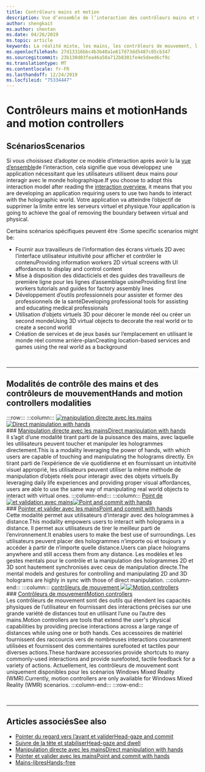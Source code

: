```yaml
---
title: Contrôleurs mains et motion
description: Vue d’ensemble de l’interaction des contrôleurs mains et motion
author: shengkait
ms.author: shentan
ms.date: 04/26/2019
ms.topic: article
keywords: La réalité mixte, les mains, les contrôleurs de mouvement, l’interaction et la conception
ms.openlocfilehash: 27d13316bbc4b3b40a1e617d73dd5487c05cb347
ms.sourcegitcommit: 23b130d03fea46a50a712b8301fe4e5deed6cf9c
ms.translationtype: MT
ms.contentlocale: fr-FR
ms.lasthandoff: 12/24/2019
ms.locfileid: "75334447"
---
```

# <a name="hands-and-motion-controllers"></a><span data-ttu-id="bbc44-104">Contrôleurs mains et motion</span><span class="sxs-lookup"><span data-stu-id="bbc44-104">Hands and motion controllers</span></span>
## <a name="scenarios"></a><span data-ttu-id="bbc44-105">Scénarios</span><span class="sxs-lookup"><span data-stu-id="bbc44-105">Scenarios</span></span>
<span data-ttu-id="bbc44-106">Si vous choisissez d’adopter ce modèle d’interaction après avoir lu la [vue d’ensemble](interaction-fundamentals.md)de l’interaction, cela signifie que vous développez une application nécessitant que les utilisateurs utilisent deux mains pour interagir avec le monde holographique.</span><span class="sxs-lookup"><span data-stu-id="bbc44-106">If you choose to adopt this interaction model after reading the [interaction overview](interaction-fundamentals.md), it means that you are developing an application requiring users to use two hands to interact with the holographic world.</span></span> <span data-ttu-id="bbc44-107">Votre application va atteindre l’objectif de supprimer la limite entre les serveurs virtuel et physique.</span><span class="sxs-lookup"><span data-stu-id="bbc44-107">Your application is going to achieve the goal of removing the boundary between virtual and physical.</span></span>

<span data-ttu-id="bbc44-108">Certains scénarios spécifiques peuvent être :</span><span class="sxs-lookup"><span data-stu-id="bbc44-108">Some specific scenarios might be:</span></span>
* <span data-ttu-id="bbc44-109">Fournir aux travailleurs de l’information des écrans virtuels 2D avec l’interface utilisateur intuitivité pour afficher et contrôler le contenu</span><span class="sxs-lookup"><span data-stu-id="bbc44-109">Providing information workers 2D virtual screens with UI affordances to display and control content</span></span>
* <span data-ttu-id="bbc44-110">Mise à disposition des didacticiels et des guides des travailleurs de première ligne pour les lignes d’assemblage usine</span><span class="sxs-lookup"><span data-stu-id="bbc44-110">Providing first line workers tutorials and guides for factory assembly lines</span></span>
* <span data-ttu-id="bbc44-111">Développement d’outils professionnels pour assister et former des professionnels de la santé</span><span class="sxs-lookup"><span data-stu-id="bbc44-111">Developing professional tools for assisting and educating medical professionals</span></span>  
* <span data-ttu-id="bbc44-112">Utilisation d’objets virtuels 3D pour décorer le monde réel ou créer un second monde</span><span class="sxs-lookup"><span data-stu-id="bbc44-112">Using 3D virtual objects to decorate the real world or to create a second world</span></span> 
* <span data-ttu-id="bbc44-113">Création de services et de jeux basés sur l’emplacement en utilisant le monde réel comme arrière-plan</span><span class="sxs-lookup"><span data-stu-id="bbc44-113">Creating location-based services and games using the real world as a background</span></span>

<br>

---

## <a name="hands-and-motion-controllers-modalities"></a><span data-ttu-id="bbc44-114">Modalités de contrôle des mains et des contrôleurs de mouvement</span><span class="sxs-lookup"><span data-stu-id="bbc44-114">Hands and motion controllers modalities</span></span>

:::row:::
    :::column:::
       <span data-ttu-id="bbc44-115">[![manipulation directe avec les mains](images/hands-and-controllers-direct-manipulation.jpg)](direct-manipulation.md)</span><span class="sxs-lookup"><span data-stu-id="bbc44-115">[![Direct manipulation with hands](images/hands-and-controllers-direct-manipulation.jpg)](direct-manipulation.md)</span></span><br>
       ### <a name="direct-manipulation-with-handsdirect-manipulationmdbr"></a>[<span data-ttu-id="bbc44-116">Manipulation directe avec les mains</span><span class="sxs-lookup"><span data-stu-id="bbc44-116">Direct manipulation with hands</span></span>](direct-manipulation.md)<br>
       <span data-ttu-id="bbc44-117">Il s’agit d’une modalité tirant parti de la puissance des mains, avec laquelle les utilisateurs peuvent toucher et manipuler les hologrammes directement.</span><span class="sxs-lookup"><span data-stu-id="bbc44-117">This is a modality leveraging the power of hands, with which users are capable of touching and manipulating the holograms directly.</span></span> <span data-ttu-id="bbc44-118">En tirant parti de l’expérience de vie quotidienne et en fournissant un intuitivité visuel approprié, les utilisateurs peuvent utiliser la même méthode de manipulation d’objets réels pour interagir avec des objets virtuels.</span><span class="sxs-lookup"><span data-stu-id="bbc44-118">By leveraging daily life experiences and providing proper visual affordances, users are able to use the same way of manipulating real world objects to interact with virtual ones.</span></span>
    :::column-end:::
    :::column:::
       <span data-ttu-id="bbc44-119">[Point de ![et validation avec mains](images/hands-and-controllers-point-and-commit.jpg)](point-and-commit.md)</span><span class="sxs-lookup"><span data-stu-id="bbc44-119">[![Point and commit with hands](images/hands-and-controllers-point-and-commit.jpg)](point-and-commit.md)</span></span><br>
        ### <a name="point-and-commit-with-handspoint-and-commitmdbr"></a>[<span data-ttu-id="bbc44-120">Pointer et valider avec les mains</span><span class="sxs-lookup"><span data-stu-id="bbc44-120">Point and commit with hands</span></span>](point-and-commit.md)<br>
        <span data-ttu-id="bbc44-121">Cette modalité permet aux utilisateurs d’interagir avec des hologrammes à distance.</span><span class="sxs-lookup"><span data-stu-id="bbc44-121">This modality empowers users to interact with holograms in a distance.</span></span> <span data-ttu-id="bbc44-122">Il permet aux utilisateurs de tirer le meilleur parti de l’environnement.</span><span class="sxs-lookup"><span data-stu-id="bbc44-122">It enables users to make the best use of surroundings.</span></span> <span data-ttu-id="bbc44-123">Les utilisateurs peuvent placer des hologrammes n’importe où et toujours y accéder à partir de n’importe quelle distance.</span><span class="sxs-lookup"><span data-stu-id="bbc44-123">Users can place holograms anywhere and still access them from any distance.</span></span> <span data-ttu-id="bbc44-124">Les modèles et les gestes mentals pour le contrôle et la manipulation des hologrammes 2D et 3D sont hautement synchronisés avec ceux de manipulation directe.</span><span class="sxs-lookup"><span data-stu-id="bbc44-124">The mental models and gestures for controlling and manipulating 2D and 3D holograms are highly in sync with those of direct manipulation.</span></span>
    :::column-end:::
    :::column:::
       <span data-ttu-id="bbc44-125">[contrôleurs de mouvement ![](images/hands-and-controllers-motion-controllers.jpg)](motion-controllers.md)</span><span class="sxs-lookup"><span data-stu-id="bbc44-125">[![Motion controllers](images/hands-and-controllers-motion-controllers.jpg)](motion-controllers.md)</span></span><br>
       ### <a name="motion-controllersmotion-controllersmdbr"></a>[<span data-ttu-id="bbc44-126">Contrôleurs de mouvement</span><span class="sxs-lookup"><span data-stu-id="bbc44-126">Motion controllers</span></span>](motion-controllers.md)<br>
       <span data-ttu-id="bbc44-127">Les contrôleurs de mouvement sont des outils qui étendent les capacités physiques de l’utilisateur en fournissant des interactions précises sur une grande variété de distances tout en utilisant l’une ou l’autre des mains.</span><span class="sxs-lookup"><span data-stu-id="bbc44-127">Motion controllers are tools that extend the user's physical capabilities by providing precise interactions across a large range of distances while using one or both hands.</span></span> <span data-ttu-id="bbc44-128">Ces accessoires de matériel fournissent des raccourcis vers de nombreuses interactions couramment utilisées et fournissent des commentaires surefooted et tactiles pour diverses actions.</span><span class="sxs-lookup"><span data-stu-id="bbc44-128">These hardware accessories provide shortcuts to many commonly-used interactions and provide surefooted, tactile feedback for a variety of actions.</span></span> <span data-ttu-id="bbc44-129">Actuellement, les contrôleurs de mouvement sont uniquement disponibles pour les scénarios Windows Mixed Reality (WMR).</span><span class="sxs-lookup"><span data-stu-id="bbc44-129">Currently, motion controllers are only available for Windows Mixed Reality (WMR) scenarios.</span></span> 
    :::column-end:::
:::row-end:::

<br>

---

## <a name="see-also"></a><span data-ttu-id="bbc44-130">Articles associés</span><span class="sxs-lookup"><span data-stu-id="bbc44-130">See also</span></span>
* [<span data-ttu-id="bbc44-131">Pointer du regard vers l’avant et valider</span><span class="sxs-lookup"><span data-stu-id="bbc44-131">Head-gaze and commit</span></span>](gaze-and-commit.md)
* [<span data-ttu-id="bbc44-132">Suivre de la tête et stabiliser</span><span class="sxs-lookup"><span data-stu-id="bbc44-132">Head-gaze and dwell</span></span>](gaze-and-dwell.md)
* [<span data-ttu-id="bbc44-133">Manipulation directe avec les mains</span><span class="sxs-lookup"><span data-stu-id="bbc44-133">Direct manipulation with hands</span></span>](direct-manipulation.md)
* [<span data-ttu-id="bbc44-134">Pointer et valider avec les mains</span><span class="sxs-lookup"><span data-stu-id="bbc44-134">Point and commit with hands</span></span>](point-and-commit.md)
* [<span data-ttu-id="bbc44-135">Mains-libres</span><span class="sxs-lookup"><span data-stu-id="bbc44-135">Hands-free</span></span>](hands-free.md)
